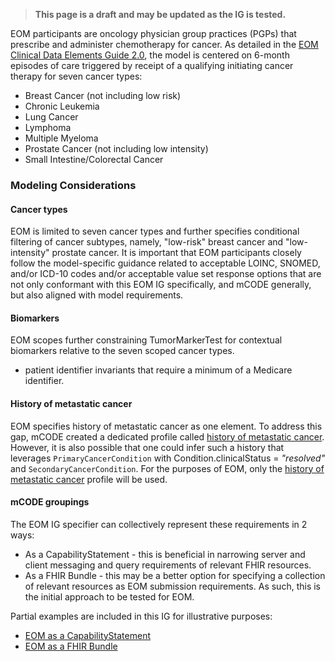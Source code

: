 <blockquote class="stu-note">
    <p>
    <strong>This page is a draft and may be updated as the IG is tested.</strong>
    </p>
</blockquote>

EOM participants are oncology physician group practices (PGPs) that prescribe and administer chemotherapy for cancer. As detailed in the [EOM Clinical Data Elements Guide 2.0](https://www.cms.gov/priorities/innovation/media/document/eom-clinical-data-elements-guide), the model is centered on 6-month episodes of care triggered by receipt of a qualifying initiating cancer therapy for seven cancer types:
* Breast Cancer (not including low risk)
* Chronic Leukemia
* Lung Cancer
* Lymphoma
* Multiple Myeloma
* Prostate Cancer (not including low intensity)
* Small Intestine/Colorectal Cancer

### Modeling Considerations

#### Cancer types

EOM is limited to seven cancer types and further specifies conditional filtering of cancer subtypes, namely, "low-risk" breast cancer and "low-intensity" prostate cancer. It is important that EOM participants closely follow the model-specific guidance related to acceptable LOINC, SNOMED, and/or ICD-10 codes and/or acceptable value set response options that are not only conformant with this EOM IG specifically, and mCODE generally, but also aligned with model requirements.

#### Biomarkers
EOM scopes further constraining TumorMarkerTest for contextual biomarkers relative to the seven scoped cancer types.
* patient identifier invariants that require a minimum of a Medicare identifier.

#### History of metastatic cancer
EOM specifies history of metastatic cancer as one element. To address this gap, mCODE created a dedicated profile called [history of metastatic cancer](https://hl7.org/fhir/us/mcode/STU3/StructureDefinition-mcode-history-of-metastatic-cancer.html). However, it is also possible that one could infer such a history that leverages `PrimaryCancerCondition` with Condition.clinicalStatus = *"resolved"* and `SecondaryCancerCondition`. For the purposes of EOM, only the [history of metastatic cancer](https://hl7.org/fhir/us/mcode/STU3/StructureDefinition-mcode-history-of-metastatic-cancer.html) profile will be used.

#### mCODE groupings

The EOM IG specifier can collectively represent these requirements in 2 ways:
* As a CapabilityStatement - this is beneficial in narrowing server and client messaging and query requirements of relevant FHIR resources.
* As a FHIR Bundle - this may be a better option for specifying a collection of relevant resources as EOM submission requirements. As such, this is the initial approach to be tested for EOM.

Partial examples are included in this IG for illustrative purposes:
* [EOM as a CapabilityStatement](CapabilityStatement-eom-mcode-server.html)
* [EOM as a FHIR Bundle](StructureDefinition-eom-patient-bundle.html)


